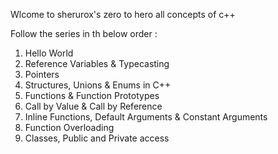 Wlcome to sherurox's zero to hero all concepts of c++ 

Follow the series in th below order :

1. Hello World
2. Reference Variables & Typecasting
3. Pointers
4. Structures, Unions & Enums in C++
5. Functions & Function Prototypes
6. Call by Value & Call by Reference
7. Inline Functions, Default Arguments & Constant Arguments
8. Function Overloading
9. Classes, Public and Private access
